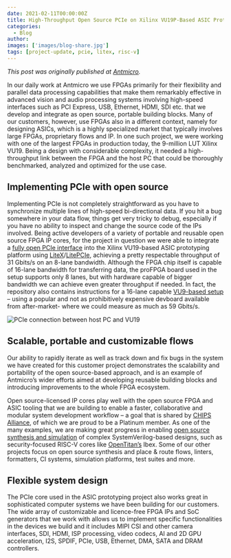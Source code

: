 ```yaml
---
date: 2021-02-11T00:00:00Z
title: High-Throughput Open Source PCIe on Xilinx VU19P-Based ASIC Prototyping Platform
categories:
  - Blog
author:
images: ['images/blog-share.jpg']
tags: [project-update, pcie, litex, risc-v]
---
```


*This post was originally published at [Antmicro](https://antmicro.com/blog/2021/02/high-throughput-open-source-pcie-on-xilinx-vu19/).*

In our daily work at Antmicro we use FPGAs primarily for their flexibility and parallel data processing capabilities that make them remarkably effective in advanced vision and audio processing systems involving high-speed interfaces such as PCI Express, USB, Ethernet, HDMI, SDI etc. that we develop and integrate as open source, portable building blocks. Many of our customers, however, use FPGAs also in a different context, namely for designing ASICs, which is a highly specialized market that typically involves large FPGAs, proprietary flows and IP. In one such project, we were working with one of the largest FPGAs in production today, the 9-million LUT Xilinx VU19. Being a design with considerable complexity, it needed a high-throughput link between the FPGA and the host PC that could be thoroughly benchmarked, analyzed and optimized for the use case.

## Implementing PCIe with open source

Implementing PCIe is not completely straightforward as you have to synchronize multiple lines of high-speed bi-directional data. If you hit a bug somewhere in your data flow, things get very tricky to debug, especially if you have no ability to inspect and change the source code of the IPs involved. Being active developers of a variety of portable and reusable open source FPGA IP cores, for the project in question we were able to integrate a [fully open PCIe interface](https://github.com/antmicro/virtex-ultrascale-pcie) into the Xilinx VU19-based ASIC prototyping platform using [LiteX](http://github.com/enjoy-digital/litex)/[LitePCIe](https://github.com/enjoy-digital/litepcie), achieving a pretty respectable throughput of 31 Gbits/s on an 8-lane bandwidth. Although the FPGA chip itself is capable of 16-lane bandwidth for transferring data, the proFPGA board used in the setup supports only 8 lanes, but with hardware capable of bigger bandwidth we can achieve even greater throughput if needed. In fact, the repository also contains instructions for a 16-lane capable [VU9-based setup](https://chipsalliance.org/blog/2021/02/11/high-throughput-open-source-pcie/_wp_link_placeholder) – using a popular and not as prohibitively expensive devboard available from after-market- where we could measure as much as 59 Gbits/s.

![PCIe connection between host PC and VU19](high_troughput_PCIE.gif)

## Scalable, portable and customizable flows

Our ability to rapidly iterate as well as track down and fix bugs in the system we have created for this customer project demonstrates the scalability and portability of the open source-based approach, and is an example of Antmicro’s wider efforts aimed at developing reusable building blocks and introducing improvements to the whole FPGA ecosystem.

Open source-licensed IP cores play well with the open source FPGA and ASIC tooling that we are building to enable a faster, collaborative and modular system development workflow – a goal that is shared by [CHIPS Alliance](https://chipsalliance.org/), of which we are proud to be a Platinum member. As one of the many examples, we are making great progress in enabling [open source synthesis and simulation](https://antmicro.com/blog/2020/12/ibex-support-in-verilator-yosys-via-uhdm-surelog/) of complex SystemVerilog-based designs, such as security-focused RISC-V cores like [OpenTitan’s](https://opentitan.org/) Ibex. Some of our other projects focus on open source synthesis and place & route flows, linters, formatters, CI systems, simulation platforms, test suites and more.

## Flexible system design

The PCIe core used in the ASIC prototyping project also works great in sophisticated computer systems we have been building for our customers. The wide array of customizable and licence-free FPGA IPs and SoC generators that we work with allows us to implement specific functionalities in the devices we build and it includes MIPI CSI and other camera interfaces, SDI, HDMI, ISP processing, video codecs, AI and 2D GPU acceleration, I2S, SPDIF, PCIe, USB, Ethernet, DMA, SATA and DRAM controllers.
